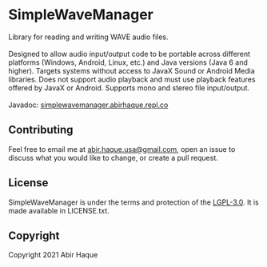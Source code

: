 # SimpleWaveManager

Library for reading and writing WAVE audio files.
<br>
<br>
Designed to allow audio input/output code to be portable across different platforms (Windows, Android, Linux, etc.) and Java versions (Java 6 and higher). Targets systems without access to JavaX Sound or Android Media libraries. Does not support audio playback and must use playback features offered by JavaX or Android. Supports mono and stereo file input/output.
<br>
<br>
Javadoc: [simplewavemanager.abirhaque.repl.co](https://simplewavemanager.abirhaque.repl.co)

## Contributing
Feel free to email me at <abir.haque.usa@gmail.com>, open an issue to discuss what you would like to change, or create a pull request.

## License
SimpleWaveManager is under the terms and protection of the [LGPL-3.0](https://www.gnu.org/licenses/lgpl-3.0.txt). It is made available in LICENSE.txt.

## Copyright
Copyright 2021 Abir Haque
